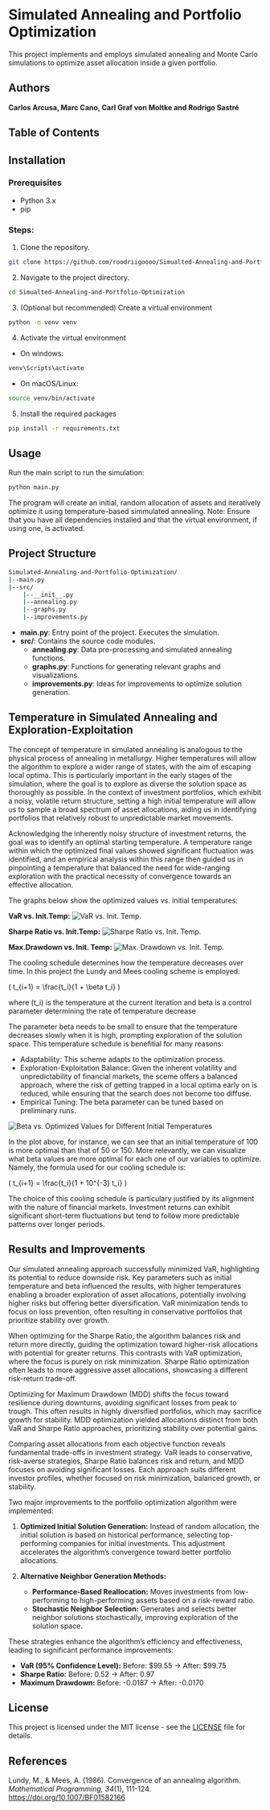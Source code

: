 # Simulated Annealing and Portfolio Optimization
This project implements and employs simulated annealing and Monte Carlo simulations to optimize asset allocation inside a given portfolio. 

## Authors
**Carlos Arcusa, Marc Cano, Carl Graf von Moltke and Rodrigo Sastré**

## Table of Contents

## Installation
### Prerequisites
- Python 3.x
- pip

### Steps:
1. Clone the repository.
```bash
git clone https://github.com/roodriigoooo/Simualted-Annealing-and-Portfolio-Optimization
```
2. Navigate to the project directory. 
```bash
cd Simualted-Annealing-and-Portfolio-Optimization
```
3. (Optional but recommended) Create a virtual environment
```bash
python -m venv venv
```
4. Activate the virtual environment
- On windows:
```bash
venv\Scripts\activate
```
- On macOS/Linux:
```bash
source venv/bin/activate
```
5. Install the required packages
```bash
pip install -r requirements.txt
```
## Usage
Run the main script to run the simulation:
```bash
python main.py
```
The program will create an initial, random allocation of assets and iteratively optimize it using temperature-based simmulated annealing. Note: Ensure that you have all dependencies installed and that the virtual environment, if using one, is activated. 

## Project Structure
```bash
Simulated-Annealing-and-Portfolio-Optimization/
|--main.py
|--src/
    |--__init__.py
    |--annealing.py
    |--graphs.py
    |--improvements.py
```
- **main.py**: Entry point of the project. Executes the simulation. 
- **src/**: Contains the source code modules.
  - **annealing.py**: Data pre-processing and simulated annealing functions. 
  - **graphs.py**: Functions for generating relevant graphs and visualizations. 
  - **improvements.py**: Ideas for improvements to optimize solution generation. 

## Temperature in Simulated Annealing and Exploration-Exploitation
The concept of temperature in simulated annealing is analogous to the physical process of annealing in metallurgy. Higher temperatures will allow the algorithm to explore a wider range of states, with the aim of escaping local optima. This is particularly important in the early stages of the simulation, where the goal is to explore as diverse the solution space as thoroughly as possible. In the context of investment portfolios, which exhibit a noisy, volatile return structure, setting a high initial temperature will allow us to sample a broad spectrum of asset allocations, aiding us in identifying portfolios that relatively robust to unpredictable market movements.

Acknowledging the inherently noisy structure of investment returns, the goal was to identify an optimal starting temperature. A temperature range within which the optimized final values showed significant fluctuation was identified, and an empirical analysis within this range then guided us in pinpointing a temperature that balanced the need for wide-ranging exploration with the practical necessity of convergence towards an effective allocation. 

The graphs below show the optimized values vs. initial temperatures: 

**VaR vs. Init.Temp:**
![VaR vs. Init. Temp.](./drawdown_vs_temp.jpg)

**Sharpe Ratio vs. Init.Temp:**
![Sharpe Ratio vs. Init. Temp.](./sharpe_vs_temp.jpg)

**Max.Drawdown vs. Init. Temp:**
![Max. Drawdown vs. Init. Temp.](./drawdown_vs_temp.jpg)

The cooling schedule determines how the temperature decreases over time. In this project the Lundy and Mees cooling scheme is employed:

\( t_{i+1} = \frac{t_i}{1 + \beta t_i} \)

where \(t_i\) is the temperature at the current iteration and beta is a control parameter determining the rate of temperature decrease

The parameter beta needs to be small to ensure that the temperature decreases slowly when it is high, prompting exploration of the solution space. This temperature schedule is benefitial for many reasons:
- Adaptability: This scheme adapts to the optimization process.
- Exploration-Exploitation Balance: Given the inherent volatility and unpredictability of financial markets, the sceme offers a balanced approach, where the risk of getting trapped in a local optima early on is reduced, while ensuring that the search does not become too diffuse. 
- Empirical Tuning: The beta parameter can be tuned based on preliminary runs. 

![Beta vs. Optimized Values for Different Initial Temperatures](./diffbetavalues.jpg)

In the plot above, for instance, we can see that an initial temperature of 100 is more optimal than that of 50 or 150. More relevantly, we can visualize what beta values are more optimal for each one of our variables to optimize. 
Namely, the formula used for our cooling schedule is:

\( t_{i+1} = \frac{t_i}{1 + 10^{-3} t_i} \)

The choice of this cooling schedule is particulary justified by its alignment with the nature of financial markets. Investment returns can exhibit significant short-term fluctuations but tend to follow more predictable patterns over longer periods. 

## Results and Improvements
Our simulated annealing approach successfully minimized VaR, highlighting its potential to reduce downside risk. Key parameters such as initial temperature and beta influenced the results, with higher temperatures enabling a broader exploration of asset allocations, potentially involving higher risks but offering better diversification. VaR minimization tends to focus on loss prevention, often resulting in conservative portfolios that prioritize stability over growth.

When optimizing for the Sharpe Ratio, the algorithm balances risk and return more directly, guiding the optimization toward higher-risk allocations with potential for greater returns. This contrasts with VaR optimization, where the focus is purely on risk minimization. Sharpe Ratio optimization often leads to more aggressive asset allocations, showcasing a different risk-return trade-off.

Optimizing for Maximum Drawdown (MDD) shifts the focus toward resilience during downturns, avoiding significant losses from peak to trough. This often results in highly diversified portfolios, which may sacrifice growth for stability. MDD optimization yielded allocations distinct from both VaR and Sharpe Ratio approaches, prioritizing stability over potential gains.

Comparing asset allocations from each objective function reveals fundamental trade-offs in investment strategy. VaR leads to conservative, risk-averse strategies, Sharpe Ratio balances risk and return, and MDD focuses on avoiding significant losses. Each approach suits different investor profiles, whether focused on risk minimization, balanced growth, or stability.

Two major improvements to the portfolio optimization algorithm were implemented:
1. **Optimized Initial Solution Generation:** Instead of random allocation, the initial solution is based on historical performance, selecting top-performing companies for initial investments. This adjustment accelerates the algorithm’s convergence toward better portfolio allocations.
   
2. **Alternative Neighbor Generation Methods:**
   - **Performance-Based Reallocation:** Moves investments from low-performing to high-performing assets based on a risk-reward ratio.
   - **Stochastic Neighbor Selection:** Generates and selects better neighbor solutions stochastically, improving exploration of the solution space.

These strategies enhance the algorithm’s efficiency and effectiveness, leading to significant performance improvements:
- **VaR (95% Confidence Level):** Before: $99.55 → After: $99.75
- **Sharpe Ratio:** Before: 0.52 → After: 0.97
- **Maximum Drawdown:** Before: -0.0187 → After: -0.0170

## License
This project is licensed under the MIT license - see the [LICENSE](LICENSE.txt) file for details. 

## References
Lundy, M., & Mees, A. (1986). Convergence of an annealing algorithm. *Mathematical Programming, 34*(1), 111-124. https://doi.org/10.1007/BF01582166

 


